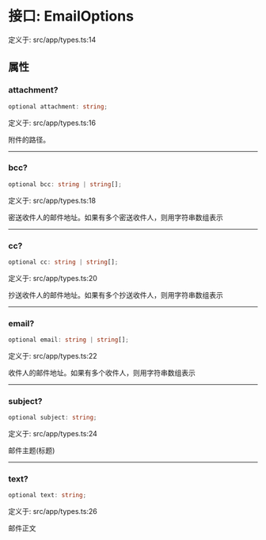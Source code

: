 # 接口: EmailOptions

定义于: src/app/types.ts:14

## 属性

### attachment?

```ts
optional attachment: string;
```

定义于: src/app/types.ts:16

附件的路径。

***

### bcc?

```ts
optional bcc: string | string[];
```

定义于: src/app/types.ts:18

密送收件人的邮件地址。如果有多个密送收件人，则用字符串数组表示

***

### cc?

```ts
optional cc: string | string[];
```

定义于: src/app/types.ts:20

抄送收件人的邮件地址。如果有多个抄送收件人，则用字符串数组表示

***

### email?

```ts
optional email: string | string[];
```

定义于: src/app/types.ts:22

收件人的邮件地址。如果有多个收件人，则用字符串数组表示

***

### subject?

```ts
optional subject: string;
```

定义于: src/app/types.ts:24

邮件主题(标题)

***

### text?

```ts
optional text: string;
```

定义于: src/app/types.ts:26

邮件正文
